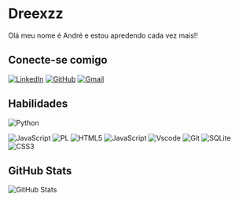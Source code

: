 
# Dreexzz
Olá meu nome é André e estou apredendo cada vez mais!!

## Conecte-se comigo
[![LinkedIn](https://img.shields.io/badge/LinkedIn-100000?style=for-the-badge&logo=linkedin&logoColor=fff)](https://www.linkedin.com/in//andré-fernandes-bessa/)
[![GitHub](https://img.shields.io/badge/GitHub-100000?style=for-the-badge&logo=github&logoColor=white)](https://github.com/Dreexzz)
[![Gmail](https://img.shields.io/badge/Gmail-100000?style=for-the-badge&logo=gmail&logoColor=fff)](mailto:dezinhobessa@gmail.com)

## Habilidades
![Python](https://img.shields.io/badge/python-100000?style=for-the-badge&logo=python&logoColor=fff)

![JavaScript](https://img.shields.io/badge/java-100000.svg?style=for-the-badge&logo=openjdk&logoColor=white)
![PL](https://img.shields.io/badge/PL%2FSQL-fff?style=for-the-badge&logo=oracle&logoColor=fff&labelColor=100000&color=100000)
![HTML5](https://img.shields.io/badge/HTML5-100000?style=for-the-badge&logo=html5&logoColor=fff)
![JavaScript](https://img.shields.io/badge/JavaScript-100000?style=for-the-badge&logo=javascript&logoColor=White)
![Vscode](https://img.shields.io/badge/Vscode-100000?style=for-the-badge&logo=visual-studio-code&logoColor=white) ![Git](https://img.shields.io/badge/GIT-100000?style=for-the-badge&logo=git&logoColor=white)  ![SQLite](https://img.shields.io/badge/SQLite-100000?style=for-the-badge&logo=sqlite&logoColor=fff) ![CSS3](https://img.shields.io/badge/CSS3-100000?style=for-the-badge&logo=css3&logoColor=white)
## GitHub Stats
![GitHub Stats](https://github-readme-stats.vercel.app/api?username=Dreexzz&theme=transparent&bg_color=000&border_color=ffff&show_icons=true&icon_color=ffff&title_color=ffff&text_color=FFF)
